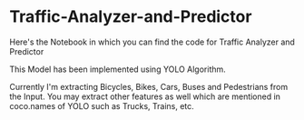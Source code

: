 # Traffic-Analyzer-and-Predictor
Here's the Notebook in which you can find the code for Traffic Analyzer and Predictor

This Model has been implemented using YOLO Algorithm.

Currently I'm extracting Bicycles, Bikes, Cars, Buses and Pedestrians from the Input. You may extract other features as well which are mentioned in coco.names of YOLO such as Trucks, Trains, etc.
